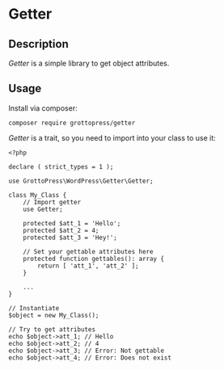 # Getter

## Description

*Getter* is a simple library to get object attributes.

## Usage

Install via composer:

`composer require grottopress/getter`

*Getter* is a trait, so you need to import into your class to use it:

    <?php

    declare ( strict_types = 1 );

    use GrottoPress\WordPress\Getter\Getter;

    class My_Class {
        // Import getter
        use Getter;

        protected $att_1 = 'Hello';
        protected $att_2 = 4;
        protected $att_3 = 'Hey!';

        // Set your gettable attributes here
        protected function gettables(): array {
            return [ 'att_1', 'att_2' ];
        }

        ...
    }

    // Instantiate
    $object = new My_Class();

    // Try to get attributes
    echo $object->att_1; // Hello
    echo $object->att_2; // 4
    echo $object->att_3; // Error: Not gettable
    echo $object->att_4; // Error: Does not exist

